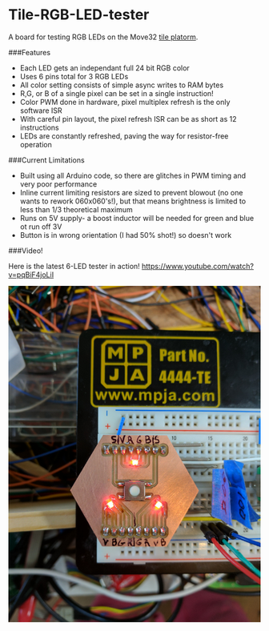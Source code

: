# Tile-RGB-LED-tester
A board for testing RGB LEDs on the Move32 [tile platorm](https://www.media.mit.edu/projects/automatiles/overview/).

###Features
* Each LED gets an independant full 24 bit RGB color
* Uses 6 pins total for 3 RGB LEDs
* All color setting consists of simple async writes to RAM bytes
* R,G, or B of a single pixel can be set in a single instruction!
* Color PWM done in hardware, pixel multiplex refresh is the only software ISR
* With careful pin layout, the pixel refresh ISR can be as short as 12 instructions
* LEDs are constantly refreshed, paving the way for resistor-free operation

###Current Limitations
* Built using all Arduino code, so there are glitches in PWM timing and very poor performance
* Inline current limiting resistors are sized to prevent blowout (no one wants to rework 060x060's!), but that means brightness is limited to less than 1/3 theoretical maximum
* Runs on 5V supply- a boost inductor will be needed for green and blue ot run off 3V 
* Button is in wrong orientation (I had 50% shot!) so doesn't work 

###Video!

Here is the latest 6-LED tester in action!
https://www.youtube.com/watch?v=pqBiF4joLiI

![alt text](2017-02-06%2015.04.12.jpg)


